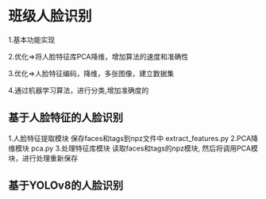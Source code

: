 # 班级人脸识别

1.基本功能实现

2.优化=>将人脸特征库PCA降维，增加算法的速度和准确性

3.优化=>人脸特征编码，降维，多张图像，建立数据集

4.通过机器学习算法，进行分类,增加准确度的


## 基于人脸特征的人脸识别

1.人脸特征提取模块 保存faces和tags到npz文件中 extract_features.py
2.PCA降维模块  pca.py
3.处理特征库模块 读取faces和tags的npz模块, 然后将调用PCA模块，进行处理重新保存

## 基于YOLOv8的人脸识别

